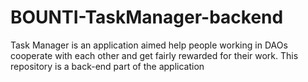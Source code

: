 # BOUNTI-TaskManager-backend
Task Manager is an application aimed help people working in DAOs cooperate with each other and get fairly rewarded for their work. This repository is a back-end part of the application
